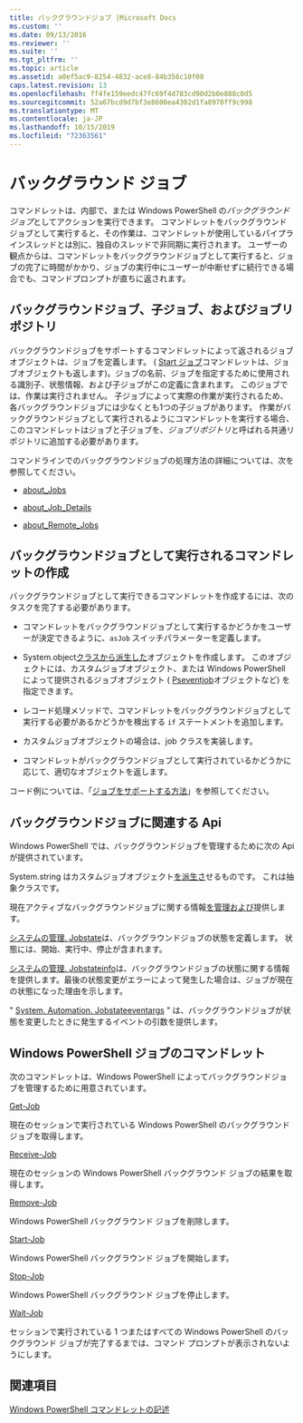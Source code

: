 ```yaml
---
title: バックグラウンドジョブ |Microsoft Docs
ms.custom: ''
ms.date: 09/13/2016
ms.reviewer: ''
ms.suite: ''
ms.tgt_pltfrm: ''
ms.topic: article
ms.assetid: a0ef5ac9-8254-4832-ace8-84b356c10f08
caps.latest.revision: 13
ms.openlocfilehash: ff4fe159eedc47fc69f4d783cd90d2b0e888c0d5
ms.sourcegitcommit: 52a67bcd9d7bf3e8600ea4302d1fa8970ff9c998
ms.translationtype: MT
ms.contentlocale: ja-JP
ms.lasthandoff: 10/15/2019
ms.locfileid: "72363561"
---
```

# <a name="background-jobs"></a>バックグラウンド ジョブ

コマンドレットは、内部で、または Windows PowerShell の*バックグラウンドジョブ*としてアクションを実行できます。 コマンドレットをバックグラウンドジョブとして実行すると、その作業は、コマンドレットが使用しているパイプラインスレッドとは別に、独自のスレッドで非同期に実行されます。 ユーザーの観点からは、コマンドレットをバックグラウンドジョブとして実行すると、ジョブの完了に時間がかかり、ジョブの実行中にユーザーが中断せずに続行できる場合でも、コマンドプロンプトが直ちに返されます。

## <a name="background-jobs-child-jobs-and-the-job-repository"></a>バックグラウンドジョブ、子ジョブ、およびジョブリポジトリ

バックグラウンドジョブをサポートするコマンドレットによって返されるジョブオブジェクトは、ジョブを定義します。 ( [Start ジョブ](/powershell/module/Microsoft.PowerShell.Core/Start-Job)コマンドレットは、ジョブオブジェクトも返します)。ジョブの名前、ジョブを指定するために使用される識別子、状態情報、および子ジョブがこの定義に含まれます。 このジョブでは、作業は実行されません。 子ジョブによって実際の作業が実行されるため、各バックグラウンドジョブには少なくとも1つの子ジョブがあります。 作業がバックグラウンドジョブとして実行されるようにコマンドレットを実行する場合、このコマンドレットはジョブと子ジョブを、*ジョブリポジトリ*と呼ばれる共通リポジトリに追加する必要があります。

コマンドラインでのバックグラウンドジョブの処理方法の詳細については、次を参照してください。

- [about_Jobs](/powershell/module/microsoft.powershell.core/about/about_jobs)

- [about_Job_Details](/powershell/module/microsoft.powershell.core/about/about_job_details)

- [about_Remote_Jobs](/powershell/module/microsoft.powershell.core/about/about_remote_jobs)

## <a name="writing-a-cmdlet-that-runs-as-a-background-job"></a>バックグラウンドジョブとして実行されるコマンドレットの作成

バックグラウンドジョブとして実行できるコマンドレットを作成するには、次のタスクを完了する必要があります。

- コマンドレットをバックグラウンドジョブとして実行するかどうかをユーザーが決定できるように、`asJob` スイッチパラメーターを定義します。

- System.object[クラスから派生した](/dotnet/api/System.Management.Automation.Job)オブジェクトを作成します。 このオブジェクトには、カスタムジョブオブジェクト、または Windows PowerShell によって提供されるジョブオブジェクト ( [Pseventjob](/dotnet/api/System.Management.Automation.PSEventJob)オブジェクトなど) を指定できます。

- レコード処理メソッドで、コマンドレットをバックグラウンドジョブとして実行する必要があるかどうかを検出する `if` ステートメントを追加します。

- カスタムジョブオブジェクトの場合は、job クラスを実装します。

- コマンドレットがバックグラウンドジョブとして実行されているかどうかに応じて、適切なオブジェクトを返します。

コード例については、「[ジョブをサポートする方法](./how-to-support-jobs.md)」を参照してください。

## <a name="background-job-related-apis"></a>バックグラウンドジョブに関連する Api

Windows PowerShell では、バックグラウンドジョブを管理するために次の Api が提供されています。

System.string はカスタムジョブオブジェクト[を派生さ](/dotnet/api/System.Management.Automation.Job)せるものです。 これは抽象クラスです。

現在アクティブなバックグラウンドジョブに関する情報[を管理および](/dotnet/api/System.Management.Automation.JobRepository)提供します。

[システムの管理. Jobstate](/dotnet/api/System.Management.Automation.JobState)は、バックグラウンドジョブの状態を定義します。 状態には、開始、実行中、停止が含まれます。

[システムの管理. Jobstateinfo](/dotnet/api/System.Management.Automation.JobStateInfo)は、バックグラウンドジョブの状態に関する情報を提供します。最後の状態変更がエラーによって発生した場合は、ジョブが現在の状態になった理由を示します。

" [System. Automation. Jobstateeventargs](/dotnet/api/System.Management.Automation.JobStateEventArgs) " は、バックグラウンドジョブが状態を変更したときに発生するイベントの引数を提供します。

## <a name="windows-powershell-job-cmdlets"></a>Windows PowerShell ジョブのコマンドレット

次のコマンドレットは、Windows PowerShell によってバックグラウンドジョブを管理するために用意されています。

[Get-Job](/powershell/module/Microsoft.PowerShell.Core/Get-Job)

現在のセッションで実行されている Windows PowerShell のバックグラウンド ジョブを取得します。

[Receive-Job](/powershell/module/Microsoft.PowerShell.Core/Receive-Job)

現在のセッションの Windows PowerShell バックグラウンド ジョブの結果を取得します。

[Remove-Job](/powershell/module/Microsoft.PowerShell.Core/Remove-Job)

Windows PowerShell バックグラウンド ジョブを削除します。

[Start-Job](/powershell/module/Microsoft.PowerShell.Core/Start-Job)

Windows PowerShell バックグラウンド ジョブを開始します。

[Stop-Job](/powershell/module/Microsoft.PowerShell.Core/Stop-Job)

Windows PowerShell バックグラウンド ジョブを停止します。

[Wait-Job](/powershell/module/Microsoft.PowerShell.Core/Wait-Job)

セッションで実行されている 1 つまたはすべての Windows PowerShell のバックグラウンド ジョブが完了するまでは、コマンド プロンプトが表示されないようにします。

## <a name="see-also"></a>関連項目

[Windows PowerShell コマンドレットの記述](./writing-a-windows-powershell-cmdlet.md)
